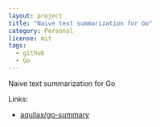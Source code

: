 ```yaml
---
layout: project
title: "Naive text summarization for Go"
category: Personal
license: mit
tags:
  - github
  - Go
---
```


Naive text summarization for Go

Links:


* [aquilax/go-summary](https://github.com/aquilax/go-summary)
